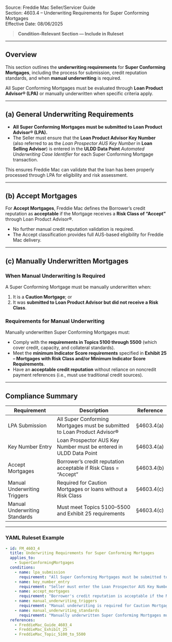 Source: Freddie Mac Seller/Servicer Guide  
Section: 4603.4 – Underwriting Requirements for Super Conforming Mortgages  
Effective Date: 08/06/2025  

> **Condition-Relevant Section — Include in Ruleset**

---

## Overview  

This section outlines the **underwriting requirements** for **Super Conforming Mortgages**, including the process for submission, credit reputation standards, and when **manual underwriting** is required.  

All Super Conforming Mortgages must be evaluated through **Loan Product Advisor® (LPA)** or manually underwritten when specific criteria apply.

---

## (a) General Underwriting Requirements  

- **All Super Conforming Mortgages must be submitted to Loan Product Advisor® (LPA).**  
- The Seller must ensure that the **Loan Product Advisor Key Number** (also referred to as the *Loan Prospector AUS Key Number* in **Loan Selling Advisor**) is entered in the **ULDD Data Point** *Automated Underwriting Case Identifier* for each Super Conforming Mortgage transaction.  

This ensures Freddie Mac can validate that the loan has been properly processed through LPA for eligibility and risk assessment.

---

## (b) Accept Mortgages  

For **Accept Mortgages**, Freddie Mac defines the Borrower’s credit reputation as **acceptable** if the Mortgage receives a **Risk Class of “Accept”** through Loan Product Advisor®.  

- No further manual credit reputation validation is required.  
- The Accept classification provides full AUS-based eligibility for Freddie Mac delivery.

---

## (c) Manually Underwritten Mortgages  

### When Manual Underwriting Is Required  
A Super Conforming Mortgage must be manually underwritten when:  
1. It is a **Caution Mortgage**; or  
2. It was **submitted to Loan Product Advisor but did not receive a Risk Class**.

### Requirements for Manual Underwriting  
Manually underwritten Super Conforming Mortgages must:  
- Comply with the **requirements in Topics 5100 through 5500** (which cover credit, capacity, and collateral standards).  
- Meet the **minimum Indicator Score requirements** specified in **Exhibit 25 – Mortgages with Risk Class and/or Minimum Indicator Score Requirements**.  
- Have an **acceptable credit reputation** without reliance on noncredit payment references (i.e., must use traditional credit sources).  

---

## Compliance Summary  

| Requirement | Description | Reference |
|--------------|-------------|------------|
| LPA Submission | All Super Conforming Mortgages must be submitted to Loan Product Advisor® | §4603.4(a) |
| Key Number Entry | Loan Prospector AUS Key Number must be entered in ULDD Data Point | §4603.4(a) |
| Accept Mortgages | Borrower’s credit reputation acceptable if Risk Class = “Accept” | §4603.4(b) |
| Manual Underwriting Triggers | Required for Caution Mortgages or loans without a Risk Class | §4603.4(c) |
| Manual Underwriting Standards | Must meet Topics 5100–5500 and Exhibit 25 requirements | §4603.4(c) |

---

### YAML Ruleset Example  

```yaml
- id: FM_4603_4
  title: Underwriting Requirements for Super Conforming Mortgages
  applies_to:
    - SuperConformingMortgages
  conditions:
    - name: lpa_submission
      requirement: "All Super Conforming Mortgages must be submitted to Loan Product Advisor®."
    - name: key_number_entry
      requirement: "Seller must enter the Loan Prospector AUS Key Number in the ULDD Data Point Automated Underwriting Case Identifier."
    - name: accept_mortgages
      requirement: "Borrower's credit reputation is acceptable if the Mortgage receives a Risk Class of 'Accept'."
    - name: manual_underwriting_triggers
      requirement: "Manual underwriting is required for Caution Mortgages or Mortgages that did not receive a Risk Class in LPA."
    - name: manual_underwriting_standards
      requirement: "Manually underwritten Super Conforming Mortgages must meet Topics 5100–5500, Exhibit 25 minimum Indicator Scores, and must not rely on noncredit payment references."
  references:
    - FreddieMac_Guide_4603_4
    - FreddieMac_Exhibit_25
    - FreddieMac_Topic_5100_to_5500
